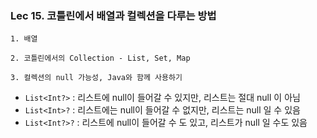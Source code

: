 ### Lec 15. 코틀린에서 배열과 컬렉션을 다루는 방법

`1. 배열`

`2. 코틀린에서의 Collection - List, Set, Map`

`3. 컬렉션의 null 가능성, Java와 함께 사용하기`
- `List<Int?>` : 리스트에 null이 들어갈 수 있지만, 리스트는 절대 null 이 아님
- `List<Int>?` : 리스트에는 null이 들어갈 수 없지만, 리스트는 null 일 수 있음
- `List<Int?>?` : 리스트에 null이 들어갈 수 도 있고, 리스트가 null 일 수도 있음